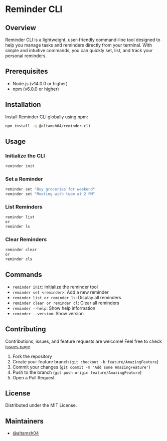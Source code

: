 # Reminder CLI

## Overview

Reminder CLI is a lightweight, user-friendly command-line tool designed to help you manage tasks and reminders directly from your terminal. With simple and intuitive commands, you can quickly set, list, and track your personal reminders.

## Prerequisites

- Node.js (v14.0.0 or higher)
- npm (v6.0.0 or higher)

## Installation

Install Reminder CLI globally using npm:

```bash
npm install -g @altamsh04/reminder-cli
```

## Usage

### Initialize the CLI

```bash
reminder init
```

### Set a Reminder

```bash
reminder set "Buy groceries for weekend"
reminder set "Meeting with team at 2 PM"
```

### List Reminders

```bash
reminder list
or
reminder ls
```

### Clear Reminders

```bash
reminder clear
or
reminder cls
```
## Commands

- `reminder init`: Initialize the reminder tool
- `reminder set <reminder>`: Add a new reminder
- `reminder list or reminder ls`: Display all reminders
- `reminder clear or reminder cl`: Clear all reminders
- `reminder --help`: Show help information
- `reminder --version`: Show version

## Contributing

Contributions, issues, and feature requests are welcome! Feel free to check [issues page](https://github.com/altamsh04/reminder-cli/issues).

1. Fork the repository
2. Create your feature branch (`git checkout -b feature/AmazingFeature`)
3. Commit your changes (`git commit -m 'Add some AmazingFeature'`)
4. Push to the branch (`git push origin feature/AmazingFeature`)
5. Open a Pull Request

## License

Distributed under the MIT License.

## Maintainers

- [@altamsh04](https://github.com/altamsh04)
